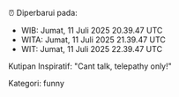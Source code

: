 ⏰ Diperbarui pada:
- WIB: Jumat, 11 Juli 2025 20.39.47 UTC
- WITA: Jumat, 11 Juli 2025 21.39.47 UTC
- WIT: Jumat, 11 Juli 2025 22.39.47 UTC

Kutipan Inspiratif:
"Cant talk, telepathy only!"


Kategori: funny

